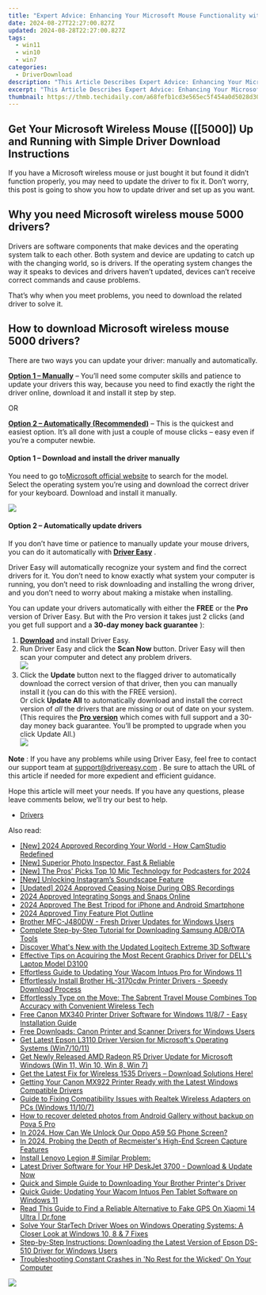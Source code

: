 ```yaml
---
title: "Expert Advice: Enhancing Your Microsoft Mouse Functionality with a Simple Driver Update in Windows"
date: 2024-08-27T22:27:00.827Z
updated: 2024-08-28T22:27:00.827Z
tags:
  - win11
  - win10
  - win7
categories:
  - DriverDownload
description: "This Article Describes Expert Advice: Enhancing Your Microsoft Mouse Functionality with a Simple Driver Update in Windows"
excerpt: "This Article Describes Expert Advice: Enhancing Your Microsoft Mouse Functionality with a Simple Driver Update in Windows"
thumbnail: https://thmb.techidaily.com/a68fefb1cd3e565ec5f454a0d5028d3000ec7ede8d478967f77735423a6ab539.jpg
---
```


## Get Your Microsoft Wireless Mouse ([[5000]) Up and Running with Simple Driver Download Instructions

If you have a Microsoft wireless mouse or just bought it but found it didn’t function properly, you may need to update the driver to fix it. Don’t worry, this post is going to show you how to update driver and set up as you want.

## Why you need Microsoft wireless mouse 5000 drivers?

 Drivers are software components that make devices and the operating system talk to each other. Both system and device are updating to catch up with the changing world, so is drivers. If the operating system changes the way it speaks to devices and drivers haven’t updated, devices can’t receive correct commands and cause problems.

 That’s why when you meet problems, you need to download the related driver to solve it.

## How to download Microsoft wireless mouse 5000 drivers?

 There are two ways you can update your driver: manually and automatically.

**[Option 1 – Manually](https://tools.techidaily.com/drivereasy/download/)**  – You’ll need some computer skills and patience to update your drivers this way, because you need to find exactly the right the driver online, download it and install it step by step.

OR

**[Option 2 – Automatically (Recommended)](https://www.drivereasy.com/knowledge/download-microsoft-wireless-mouse-5000-driver-easily-quickly/#op2)**  – This is the quickest and easiest option. It’s all done with just a couple of mouse clicks – easy even if you’re a computer newbie.

#### **Option 1 –** **Download and install the driver manually**

 You need to go to[Microsoft official website](https://www.microsoft.com/accessories/en-us/d/wireless-mouse-5000) to search for the model.  
 Select the operating system you’re using and download the correct driver for your keyboard. Download and install it manually.

![](https://images.drivereasy.com/wp-content/uploads/2019/09/500-1024x493.jpg)

#### **Option 2 – Automatically update drivers**

 If you don’t have time or patience to manually update your mouse drivers, you can do it automatically with **[Driver Easy](https://tools.techidaily.com/drivereasy/download/)**  .

 Driver Easy will automatically recognize your system and find the correct drivers for it. You don’t need to know exactly what system your computer is running, you don’t need to risk downloading and installing the wrong driver, and you don’t need to worry about making a mistake when installing.

 You can update your drivers automatically with either the **FREE** or the **Pro** version of Driver Easy. But with the Pro version it takes just 2 clicks (and you get full support and a **30-day money back guarantee** ):

1. **[Download](https://tools.techidaily.com/drivereasy/download/)**  and install Driver Easy.
2. Run Driver Easy and click the **Scan Now** button. Driver Easy will then scan your computer and detect any problem drivers.  
![](https://images.drivereasy.com/wp-content/uploads/2019/09/amd1-1.jpg)
3. Click the **Update**  button next to the flagged driver to automatically download the correct version of that driver, then you can manually install it (you can do this with the FREE version).  
 Or click **Update All** to automatically download and install the correct version of _all_ the drivers that are missing or out of date on your system. (This requires the **[Pro version](https://tools.techidaily.com/drivereasy/download/)**  which comes with full support and a 30-day money back guarantee. You’ll be prompted to upgrade when you click Update All.)  
![](https://images.drivereasy.com/wp-content/uploads/2019/09/5000.jpg)

**Note** : If you have any problems while using Driver Easy, feel free to contact our support team at [support@drivereasy.com](https://tools.techidaily.com/drivereasy/download/) .
 Be sure to attach the URL of this article if needed for more expedient and efficient guidance.

 Hope this article will meet your needs. If you have any questions, please leave comments below, we’ll try our best to help.

* [Drivers](https://tools.techidaily.com/drivereasy/download/)

<ins class="adsbygoogle"
     style="display:block"
     data-ad-format="autorelaxed"
     data-ad-client="ca-pub-7571918770474297"
     data-ad-slot="1223367746"></ins>



<ins class="adsbygoogle"
     style="display:block"
     data-ad-client="ca-pub-7571918770474297"
     data-ad-slot="8358498916"
     data-ad-format="auto"
     data-full-width-responsive="true"></ins>

<span class="atpl-alsoreadstyle">Also read:</span>
<div><ul>
<li><a href="https://digital-screen-recording.techidaily.com/new-2024-approved-recording-your-world-how-camstudio-redefined/"><u>[New] 2024 Approved  Recording Your World - How CamStudio Redefined</u></a></li>
<li><a href="https://some-approaches.techidaily.com/new-superior-photo-inspector-fast-and-reliable/"><u>[New] Superior Photo Inspector, Fast & Reliable</u></a></li>
<li><a href="https://fox-access.techidaily.com/new-the-pros-picks-top-10-mic-technology-for-podcasters-for-2024/"><u>[New] The Pros' Picks  Top 10 Mic Technology for Podcasters for 2024</u></a></li>
<li><a href="https://instagram-video-recordings.techidaily.com/new-unlocking-instagrams-soundscape-feature/"><u>[New] Unlocking Instagram’s Soundscape Feature</u></a></li>
<li><a href="https://desktop-recording.techidaily.com/updated-2024-approved-ceasing-noise-during-obs-recordings/"><u>[Updated] 2024 Approved  Ceasing Noise During OBS Recordings</u></a></li>
<li><a href="https://article-helps.techidaily.com/2024-approved-integrating-songs-and-snaps-online/"><u>2024 Approved  Integrating Songs and Snaps Online</u></a></li>
<li><a href="https://some-guidance.techidaily.com/2024-approved-the-best-tripod-for-iphone-and-android-smartphone/"><u>2024 Approved  The Best Tripod for iPhone and Android Smartphone</u></a></li>
<li><a href="https://some-approaches.techidaily.com/2024-approved-tiny-feature-plot-outline/"><u>2024 Approved  Tiny Feature Plot Outline</u></a></li>
<li><a href="https://driver-download.techidaily.com/brother-mfc-j480dw-fresh-driver-updates-for-windows-users/"><u>Brother MFC-J480DW - Fresh Driver Updates for Windows Users</u></a></li>
<li><a href="https://driver-download.techidaily.com/complete-step-by-step-tutorial-for-downloading-samsung-adbota-tools/"><u>Complete Step-by-Step Tutorial for Downloading Samsung ADB/OTA Tools</u></a></li>
<li><a href="https://driver-download.techidaily.com/discover-whats-new-with-the-updated-logitech-extreme-3d-software/"><u>Discover What's New with the Updated Logitech Extreme 3D Software</u></a></li>
<li><a href="https://driver-download.techidaily.com/effective-tips-on-acquiring-the-most-recent-graphics-driver-for-dells-laptop-model-d3100/"><u>Effective Tips on Acquiring the Most Recent Graphics Driver for DELL's Laptop Model D3100</u></a></li>
<li><a href="https://driver-download.techidaily.com/effortless-guide-to-updating-your-wacom-intuos-pro-for-windows-11/"><u>Effortless Guide to Updating Your Wacom Intuos Pro for Windows 11</u></a></li>
<li><a href="https://driver-download.techidaily.com/effortlessly-install-brother-hl-3170cdw-printer-drivers-speedy-download-process/"><u>Effortlessly Install Brother HL-3170cdw Printer Drivers - Speedy Download Process</u></a></li>
<li><a href="https://buynow-info.techidaily.com/effortlessly-type-on-the-move-the-sabrent-travel-mouse-combines-top-accuracy-with-convenient-wireless-tech/"><u>Effortlessly Type on the Move: The Sabrent Travel Mouse Combines Top Accuracy with Convenient Wireless Tech</u></a></li>
<li><a href="https://driver-download.techidaily.com/free-canon-mx340-printer-driver-software-for-windows-1187-easy-installation-guide/"><u>Free Canon MX340 Printer Driver Software for Windows 11/8/7 - Easy Installation Guide</u></a></li>
<li><a href="https://driver-download.techidaily.com/free-downloads-canon-printer-and-scanner-drivers-for-windows-users/"><u>Free Downloads: Canon Printer and Scanner Drivers for Windows Users</u></a></li>
<li><a href="https://driver-download.techidaily.com/get-latest-epson-l3110-driver-version-for-microsofts-operating-systems-win71011/"><u>Get Latest Epson L3110 Driver Version for Microsoft's Operating Systems (Win7/10/11)</u></a></li>
<li><a href="https://driver-download.techidaily.com/get-newly-released-amd-radeon-r5-driver-update-for-microsoft-windows-win-11-win-10-win-8-win-7/"><u>Get Newly Released AMD Radeon R5 Driver Update for Microsoft Windows (Win 11, Win 10, Win 8, Win 7)</u></a></li>
<li><a href="https://driver-download.techidaily.com/get-the-latest-fix-for-wireless-1535-drivers-download-solutions-here/"><u>Get the Latest Fix for Wireless 1535 Drivers – Download Solutions Here!</u></a></li>
<li><a href="https://driver-download.techidaily.com/getting-your-canon-mx922-printer-ready-with-the-latest-windows-compatible-drivers/"><u>Getting Your Canon MX922 Printer Ready with the Latest Windows Compatible Drivers</u></a></li>
<li><a href="https://driver-download.techidaily.com/guide-to-fixing-compatibility-issues-with-realtek-wireless-adapters-on-pcs-windows-11107/"><u>Guide to Fixing Compatibility Issues with Realtek Wireless Adapters on PCs (Windows 11/10/7)</u></a></li>
<li><a href="https://blog-min.techidaily.com/how-to-recover-deleted-photos-from-android-gallery-without-backup-on-pova-5-pro-by-stellar-photo-recovery-android-mobile-photo-recover/"><u>How to recover deleted photos from Android Gallery without backup on Pova 5 Pro</u></a></li>
<li><a href="https://android-unlock.techidaily.com/in-2024-how-can-we-unlock-our-oppo-a59-5g-phone-screen-by-drfone-android/"><u>In 2024, How Can We Unlock Our Oppo A59 5G Phone Screen?</u></a></li>
<li><a href="https://screen-mirroring-recording.techidaily.com/in-2024-probing-the-depth-of-recmeisters-high-end-screen-capture-features/"><u>In 2024, Probing the Depth of Recmeister's High-End Screen Capture Features</u></a></li>
<li><a href="https://driver-download.techidaily.com/1722968482633-install-lenovo-legion-similar-problem/"><u>Install Lenovo Legion # Similar Problem:</u></a></li>
<li><a href="https://driver-download.techidaily.com/latest-driver-software-for-your-hp-deskjet-3700-download-and-update-now/"><u>Latest Driver Software for Your HP DeskJet 3700 - Download & Update Now</u></a></li>
<li><a href="https://driver-download.techidaily.com/quick-and-simple-guide-to-downloading-your-brother-printers-driver/"><u>Quick and Simple Guide to Downloading Your Brother Printer's Driver</u></a></li>
<li><a href="https://driver-download.techidaily.com/quick-guide-updating-your-wacom-intuos-pen-tablet-software-on-windows-11/"><u>Quick Guide: Updating Your Wacom Intuos Pen Tablet Software on Windows 11</u></a></li>
<li><a href="https://fake-location.techidaily.com/read-this-guide-to-find-a-reliable-alternative-to-fake-gps-on-xiaomi-14-ultra-drfone-by-drfone-virtual-android/"><u>Read This Guide to Find a Reliable Alternative to Fake GPS On Xiaomi 14 Ultra | Dr.fone</u></a></li>
<li><a href="https://driver-download.techidaily.com/solve-your-startech-driver-woes-on-windows-operating-systems-a-closer-look-at-windows-10-8-and-7-fixes/"><u>Solve Your StarTech Driver Woes on Windows Operating Systems: A Closer Look at Windows 10, 8 & 7 Fixes</u></a></li>
<li><a href="https://driver-download.techidaily.com/step-by-step-instructions-downloading-the-latest-version-of-epson-ds-510-driver-for-windows-users/"><u>Step-by-Step Instructions: Downloading the Latest Version of Epson DS- 510 Driver for Windows Users</u></a></li>
<li><a href="https://win-blog.techidaily.com/troubleshooting-constant-crashes-in-no-rest-for-the-wicked-on-your-computer/"><u>Troubleshooting Constant Crashes in 'No Rest for the Wicked' On Your Computer</u></a></li>
</ul></div>

<!-- affiliate ads begin -->
<a href="https://store.movavi.com/affiliate.php?ACCOUNT=MOVAVI&AFFILIATE=108875&PATH=https%3A%2F%2Fwww.movavi.com%3FAFFILIATE%3D108875%26RESOURCE%3DMovavi%2BVideo%2BConverter%2BBox"><img src="https://mcusercontent.com/0885a03ded3d480dca9287f12/images/8020c1dc-518e-3bdf-6e7b-e6d1bdf1597b.jpg" border="0"></a>
<!-- affiliate ads end -->